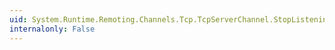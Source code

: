 ```yaml
---
uid: System.Runtime.Remoting.Channels.Tcp.TcpServerChannel.StopListening(System.Object)
internalonly: False
---
```

